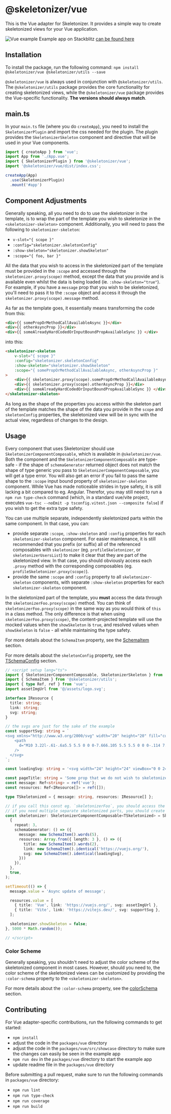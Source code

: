 # @skeletonizer/vue
This is the Vue adapter for Skeletonizer. It provides a simple way to create skeletonized views for your Vue application.

![Vue example](../../assets/skeletonizer-example-vue.gif)
Example app on Stackblitz [can be found here](https://stackblitz.com/edit/skeletonizer-vue-example?file=src%2Fviews%2Fdashboard%2FAnalyticsAward.vue)

## Installation
To install the package, run the following command:
`npm install @skeletonizer/vue @skeletonizer/utils --save`

`@skeletonizer/vue` is always used in conjunction with `@skeletonizer/utils`. The `@skeletonizer/utils` package provides the core functionality for creating skeletonized views, while the `@skeletonizer/vue` package provides the Vue-specific functionality. **The versions should always match**.

## main.ts
In your `main.ts` file (where you do `createApp`), you need to install the `SkeletonizerPlugin` and import the css needed for the plugin. The plugin provides the `SkeletonizerSkeleton` component and directive that will be used in your Vue components.

```typescript
import { createApp } from 'vue';
import App from './App.vue';
import { SkeletonizerPlugin } from '@skeletonizer/vue';
import '@skeletonizer/vue/dist/index.css';

createApp(App)
  .use(SkeletonizerPlugin)
  .mount('#app')
```

## Component Adjustments
Generally speaking, all you need to do to use the skeletonizer in the template, is to wrap the part of the template you wish to skeletonize in the `<skeletonizer-skeleton>` component. Additionally, you will need to pass the following to `skeletonizer-skeleton`:
- `v-slot="{ scope }"`
- `:config="skeletonizer.skeletonConfig"`
- `:show-skeleton="skeletonizer.showSkeleton"`
- `:scope="{ foo, bar }"`

All the data that you wish to access in the skeletonized part of the template must be provided in the `:scope` and accessed through the `skeletonizer.proxy(scope)` method, except the data that you provide and is available even whilst the data is being loaded (ie. `:show-skeleton="true"`). For example, if you have a `message` prop that you wish to be skeletonized, you'll need to pass it to the `:scope` object and access it through the `skeletonizer.proxy(scope).message` method.

As far as the template goes, it essentially means transforming the code from this:
```html
<div>{{ somePropOrMethodCallAvailableAsync }}</div>
<div>{{ otherAsyncProp }}</div>
<div>{{ someAlreadyHardCodedOrInputBoundPropAvailableSync }} </div>
```

into this:

```html
<skeletonizer-skeleton
    v-slot="{ scope }"
    :config="skeletonizer.skeletonConfig"
    :show-skeleton="skeletonizer.showSkeleton"
    :scope="{ somePropOrMethodCallAvailableAsync, otherAsyncProp }"
>
    <div>{{ skeletonizer.proxy(scope).somePropOrMethodCallAvailableAsync }}</div>
    <div>{{ skeletonizer.proxy(scope).otherAsyncProp }}</div>
    <div>{{ someAlreadyHardCodedOrInputBoundPropAvailableSync }} </div>
</skeletonizer-skeleton>
```

As long as the shape of the properties you access within the skeleton part of the template matches the shape of the data you provide in the `scope` and `skeletonConfig` properties, the skeletonized view will be in sync with the actual view, regardless of changes to the design.

## Usage
Every component that uses Skeletonizer should use `SkeletonizerComponentComposable`, which is available in `@skeletonizer/vue`. Both the component and the `SkeletonizerComponentComposable` are type-safe - if the shape of `schemaGenerator` returned object does not match the shape of type generic you pass to `SkeletonizerComponentComposable`, you will get a type error. You will also get an error if you fail to pass the same shape to the `:scope` input bound property of `skeletonizer-skeleton` component. While Vue has made noticeable strides in type safety, it is still lacking a bit compared to eg. Angular. Therefor, you may still need to run a `npm run type-check` command (which, in a standard vue/vite project, executes `vue-tsc --noEmit -p tsconfig.vitest.json --composite false`) if you wish to get the extra type safety.

You can use multiple separate, independently skeletonized parts within the same component. In that case, you can: 
- provide separate `:scope`, `:show-skeleton` and `:config` properties for each `skeletonizer-skeleton` component. For easier maintenance, it is still recommended that you prefix (or suffix) all of the referenced composables with `skeletonizer` (eg. `profileSkeletonizer`, or `skeletonizerUsersList`) to make it clear that they are part of the skeletonized view. In that case, you should obviously access each `.proxy` method with the corresponding composables (eg. `profileSkeletonizer.proxy(scope)`).
- provide the same `:scope` and `:config` property to all `skeletonizer-skeleton` components, with separate `:show-skeleton` properties for each `skeletonizer-skeleton` component.

In the skeletonized part of the template, you **must** access the data through the `skeletonizerFoo.proxy(scope)` method.
You can think of `skeletonizerFoo.proxy(scope)` in the same way as you would think of `this` in a class method. The only difference is that when using `skeletonizerFoo.proxy(scope)`, the content-projected template will use the mocked values when the `showSkeleton` is `true`, and resolved values when `showSkeleton` is `false` - all while maintaining the type safety.

For more details about the `SchemaItem` property, see the [SchemaItem](/packages/utils/README.md#schemaitem) section.

For more details about the `skeletonConfig` property, see the [TSchemaConfig](/packages/utils/README.md#tschemaconfig) section.


```typescript
// <script setup lang="ts">
import { SkeletonizerComponentComposable, SkeletonizerSkeleton } from '@skeletonizer/vue';
import { SchemaItem } from '@skeletonizer/utils';
import { type Ref, ref } from 'vue';
import assetImgUrl from '@/assets/logo.svg';

interface IResource {
  title: string;
  link: string;
  svg: string;
}

// the svgs are just for the sake of the example
const supportSvg: string = `
<svg xmlns="http://www.w3.org/2000/svg" width="20" height="20" fill="currentColor">
    <path
      d="M10 3.22l-.61-.6a5.5 5.5 0 0 0-7.666.105 5.5 5.5 0 0 0-.114 7.665L10 18.78l8.39-8.4a5.5 5.5 0 0 0-.114-7.665 5.5 5.5 0 0 0-7.666-.105l-.61.61z"
    />
  </svg>
`;

const loadingSvg: string = '<svg width="24" height="24" viewBox="0 0 24 24" xmlns="http://www.w3.org/2000/svg"><style>.spinner{transform-origin:center;animation:spinner .75s linear infinite}@keyframes spinner{from{transform:rotate(0deg)}to{transform:rotate(360deg)}}</style><g class="spinner"><circle cx="12" cy="2.5" r="1.5" opacity=".14"/><circle cx="16.75" cy="3.77" r="1.5" opacity=".29"/><circle cx="20.23" cy="7.25" r="1.5" opacity=".43"/><circle cx="21.50" cy="12.00" r="1.5" opacity=".57"/><circle cx="20.23" cy="16.75" r="1.5" opacity=".71"/><circle cx="16.75" cy="20.23" r="1.5" opacity=".86"/><circle cx="12" cy="21.5" r="1.5"/></g></svg>';

const pageTitle: string = 'Some prop that we do not wish to skeletonize, but wish to use in the view nonetheless';
const message: Ref<string> = ref('vue');
const resources: Ref<IResource[]> = ref([]);

type TSkeletonized = { message: string, resources: IResource[] };

// if you call this const eg. `skeletonizerFoo`, you should access the skeletonized props in the template with `skeletonizerFoo.proxy(scope).someProp`
// if you need multiple separate skeletonized parts, you should create multiple separate composables using `SkeletonizerComponentComposable.generate` and provide separate `:scope`, `:show-skeleton` and `:config` properties for each `skeletonizer-skeleton` component. 
const skeletonizer: SkeletonizerComponentComposable<TSkeletonized> = SkeletonizerComponentComposable.generate<TSkeletonized>(
  {
    repeat: 3,
    schemaGenerator: () => ({
      message: new SchemaItem().words(5),
      resources: Array.from({ length: 3 }, () => ({
        title: new SchemaItem().words(2),
        link: new SchemaItem().identical('https://vuejs.org/'),
        svg: new SchemaItem().identical(loadingSvg),
      }))
    }),
  },
  true,
);

setTimeout(() => {
  message.value = 'Async update of message';

  resources.value = [
    { title: 'Vue', link: 'https://vuejs.org/', svg: assetImgUrl },
    { title: 'Vite', link: 'https://vitejs.dev/', svg: supportSvg },
  ];

  skeletonizer.showSkeleton = false;
}, 5000 * Math.random());

// </script>
```

### Color Scheme
Generally speaking, you shouldn't need to adjust the color scheme of the skeletonized component in most cases. However, should you need to, the color scheme of the skeletonized views can be customized by providing the `:color-schema` property to the `<skeletonizer-skeleton>`.

For more details about the `:color-schema` property, see the [colorSchema](/packages/utils/README.md#colorschema) section.


## Contributing
For Vue adapter-specific contributions, run the following commands to get started:
- `npm install`
- adjust the code in the `packages/vue` directory
- adjust the code in the `packages/vue/src/showcase` directory to make sure the changes can easily be seen in the example app
- `npm run dev` in the `packages/vue` directory to start the example app
- update readme file in the `packages/vue` directory

Before submitting a pull request, make sure to run the following commands in `packages/vue` directory:
- `npm run lint`
- `npm run type-check`
- `npm run coverage`
- `npm run build`
